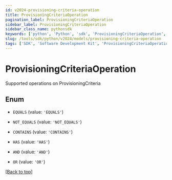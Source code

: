 ```yaml
---
id: v2024-provisioning-criteria-operation
title: ProvisioningCriteriaOperation
pagination_label: ProvisioningCriteriaOperation
sidebar_label: ProvisioningCriteriaOperation
sidebar_class_name: pythonsdk
keywords: ['python', 'Python', 'sdk', 'ProvisioningCriteriaOperation', 'V2024ProvisioningCriteriaOperation'] 
slug: /tools/sdk/python/v2024/models/provisioning-criteria-operation
tags: ['SDK', 'Software Development Kit', 'ProvisioningCriteriaOperation', 'V2024ProvisioningCriteriaOperation']
---
```


# ProvisioningCriteriaOperation

Supported operations on ProvisioningCriteria

## Enum

* `EQUALS` (value: `'EQUALS'`)

* `NOT_EQUALS` (value: `'NOT_EQUALS'`)

* `CONTAINS` (value: `'CONTAINS'`)

* `HAS` (value: `'HAS'`)

* `AND` (value: `'AND'`)

* `OR` (value: `'OR'`)

[[Back to top]](#) 

